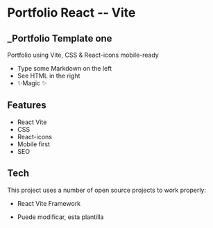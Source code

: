 # Portfolio React -- Vite
## _Portfolio  Template one



Portfolio using Vite, CSS & React-icons mobile-ready 

- Type some Markdown on the left
- See HTML in the right
- ✨Magic ✨

## Features

- React Vite
- CSS
- React-icons
- Mobile first
- SEO

## Tech

This project uses a number of open source projects to work properly:

-  React Vite Framework

- Puede modificar, esta plantilla
